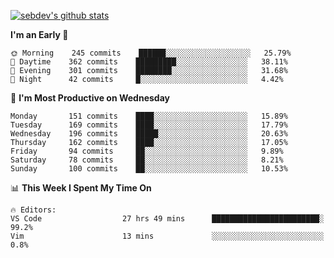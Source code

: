 [![sebdev's github stats](https://github-readme-stats.vercel.app/api?username=sebdeveloper6952&theme=vue-dark)](https://github.com/anuraghazra/github-readme-stats)
<!--START_SECTION:waka-->
**I'm an Early 🐤** 

```text
🌞 Morning    245 commits    ██████░░░░░░░░░░░░░░░░░░░   25.79% 
🌆 Daytime    362 commits    █████████░░░░░░░░░░░░░░░░   38.11% 
🌃 Evening    301 commits    ████████░░░░░░░░░░░░░░░░░   31.68% 
🌙 Night      42 commits     █░░░░░░░░░░░░░░░░░░░░░░░░   4.42%

```
📅 **I'm Most Productive on Wednesday** 

```text
Monday       151 commits    ████░░░░░░░░░░░░░░░░░░░░░   15.89% 
Tuesday      169 commits    ████░░░░░░░░░░░░░░░░░░░░░   17.79% 
Wednesday    196 commits    █████░░░░░░░░░░░░░░░░░░░░   20.63% 
Thursday     162 commits    ████░░░░░░░░░░░░░░░░░░░░░   17.05% 
Friday       94 commits     ██░░░░░░░░░░░░░░░░░░░░░░░   9.89% 
Saturday     78 commits     ██░░░░░░░░░░░░░░░░░░░░░░░   8.21% 
Sunday       100 commits    ██░░░░░░░░░░░░░░░░░░░░░░░   10.53%

```


📊 **This Week I Spent My Time On** 

```text
🔥 Editors: 
VS Code                  27 hrs 49 mins      ████████████████████████░   99.2% 
Vim                      13 mins             ░░░░░░░░░░░░░░░░░░░░░░░░░   0.8%

```


<!--END_SECTION:waka-->
